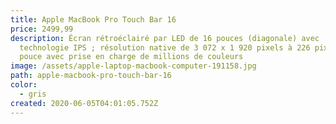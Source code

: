 ```yaml
---
title: Apple MacBook Pro Touch Bar 16
price: 2499,99
description: Écran rétroéclairé par LED de 16 pouces (diagonale) avec
  technologie IPS ; résolution native de 3 072 x 1 920 pixels à 226 pixels par
  pouce avec prise en charge de millions de couleurs
image: /assets/apple-laptop-macbook-computer-191158.jpg
path: apple-macbook-pro-touch-bar-16
color:
  - gris
created: 2020-06-05T04:01:05.752Z
---
```

